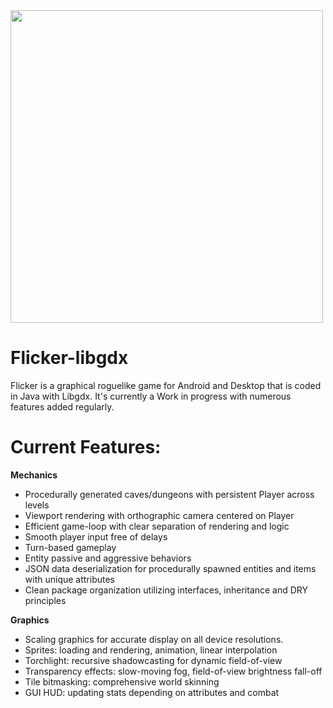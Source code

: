 <img src='http://galenscovell.github.io/css/pics/flicker.png' width=500px />

Flicker-libgdx
======

Flicker is a graphical roguelike game for Android and Desktop that is coded in Java with Libgdx. It's currently a Work in progress with numerous features added regularly.

<b>Current Features:</b>
======
<b>Mechanics</b>
* Procedurally generated caves/dungeons with persistent Player across levels
* Viewport rendering with orthographic camera centered on Player
* Efficient game-loop with clear separation of rendering and logic
* Smooth player input free of delays
* Turn-based gameplay
* Entity passive and aggressive behaviors
* JSON data deserialization for procedurally spawned entities and items with unique attributes
* Clean package organization utilizing interfaces, inheritance and DRY principles

<b>Graphics</b>
* Scaling graphics for accurate display on all device resolutions.
* Sprites: loading and rendering, animation, linear interpolation
* Torchlight: recursive shadowcasting for dynamic field-of-view
* Transparency effects: slow-moving fog, field-of-view brightness fall-off
* Tile bitmasking: comprehensive world skinning
* GUI HUD: updating stats depending on attributes and combat

